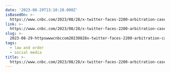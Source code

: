 ```yaml
---
date: '2023-08-29T13:10:28.000Z'
isBasedOn: >-
  https://www.cnbc.com/2023/08/28/x-twitter-faces-2200-arbitration-cases-filing-fees-over-3-million.html?__source=sharebar
link: >-
  https://www.cnbc.com/2023/08/28/x-twitter-faces-2200-arbitration-cases-filing-fees-over-3-million.html?__source=sharebar
slug: >-
  2023-08-29-httpswwwcnbccom20230828x-twitter-faces-2200-arbitration-cases-filing-fees-over-3-millionhtmlsourcesharebar
tags:
  - law and order
  - social media
title: >-
  https://www.cnbc.com/2023/08/28/x-twitter-faces-2200-arbitration-cases-filing-fees-over-3-million.html?__source=sharebar
---
```


